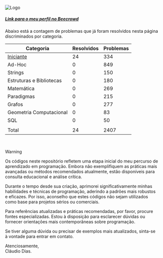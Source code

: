 ![Logo](https://github.com/soyclaudiodias/Beecrowd/assets/113221142/1e153fe7-6097-419c-baf2-7216b67948e4)

##### [Link para o meu perfil no Beecrowd](https://judge.beecrowd.com/pt/profile/718209)
<p>Abaixo está a contagem de problemas que já foram resolvidos nesta página discriminados por categoria.</p>

| Categoria | Resolvidos | Problemas |
| -- | -- | -- |
| [Iniciante](https://github.com/soyclaudiodias/Beecrowd/tree/main/Iniciante) | 24 | 334 |
| Ad-Hoc | 0 | 849 |
| Strings | 0 | 150 |
| Estruturas e Bibliotecas | 0 | 180 |
| Matemática | 0 | 269 |
| Paradigmas | 0 | 215 |
| Grafos | 0 | 277 |
| Geometria Computacional | 0 | 83 |
| SQL | 0 | 50 |
| | | |
| Total | 24 | 2407 |

<br>

> [!WARNING]
>
> Os códigos neste repositório refletem uma etapa inicial do meu percurso de aprendizado em programação. Embora não exemplifiquem as práticas mais avançadas ou métodos recomendados atualmente, estão disponíveis para consulta educacional e análise crítica.
>
> Durante o tempo desde sua criação, aprimorei significativamente minhas habilidades e técnicas de programação, aderindo a padrões mais robustos e eficazes. Por isso, aconselho que estes códigos não sejam utilizados como base para projetos sérios ou comerciais.
>
> Para referências atualizadas e práticas recomendadas, por favor, procure fontes especializadas. Estou à disposição para esclarecer dúvidas ou fornecer orientações mais contemporâneas sobre programação.
>
> Se tiver alguma dúvida ou precisar de exemplos mais atualizados, sinta-se à vontade para entrar em contato.
>
> Atenciosamente,  
> Cláudio Dias.
